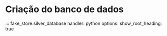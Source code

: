 # Criação do banco de dados

::: fake_store.silver_database
    handler: python
    options:
        show_root_heading: true

